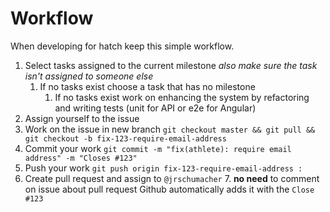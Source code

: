 # Workflow

When developing for hatch keep this simple workflow.

1. Select tasks assigned to the current milestone _also make sure the task isn't assigned to someone else_
    1. If no tasks exist choose a task that has no milestone
        1. If no tasks exist work on enhancing the system by refactoring and writing tests (unit for API or e2e for Angular)
2. Assign yourself to the issue
3. Work on the issue in new branch `git checkout master && git pull && git checkout -b fix-123-require-email-address`
4. Commit your work `git commit -m "fix(athlete): require email address" -m "Closes #123"`
5. Push your work `git push origin fix-123-require-email-address :`
6. Create pull request and assign to `@jrschumacher`
    7. **no need** to comment on issue about pull request Github automatically adds it with the `Close #123`
